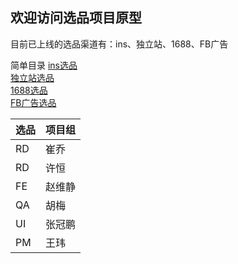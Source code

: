 ## 欢迎访问选品项目原型

目前已上线的选品渠道有：ins、独立站、1688、FB广告


简单目录
[ins选品](https://williamwei2013.github.io/selectionV1/start.html#g=1&p=ins%E9%80%89%E5%93%81%E5%BA%93-%E5%BE%85%E9%80%89)  
[独立站选品](https://williamwei2013.github.io/selectionV1/start.html#g=1&p=%E7%8B%AC%E7%AB%8B%E7%AB%99%E9%80%89%E5%93%81%E5%BA%93-%E5%BE%85%E9%80%89)  
[1688选品](https://williamwei2013.github.io/selectionV1/start.html#g=1&p=1_1-1688-__)  
[FB广告选品](https://williamwei2013.github.io/selectionV1/start.html#g=1&p=fb%E5%B9%BF%E5%91%8A%E9%80%89%E5%93%81%E5%BA%93-pop-%E5%BE%85%E9%80%89)  

选品|项目组|
-|-|
RD |崔乔|
RD |许恒|
FE |赵维静|
QA |胡梅|
UI |张冠鹏|
PM |王玮|

